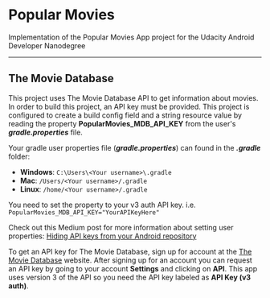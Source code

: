 # Popular Movies
Implementation of the Popular Movies App project for the Udacity Android Developer Nanodegree

********

## The Movie Database
This project uses The Movie Database API to get information about movies. 
In order to build this project, an API key must be provided.
This project is configured to create a build config field and a string resource value by reading 
the property **PopularMovies_MDB_API_KEY** from the user's **_gradle.properties_** file.

Your gradle user properties file (**_gradle.properties_**) can found in the **_.gradle_** folder:
* **Windows**: `C:\Users\<Your username>\.gradle`
* **Mac**: `/Users/<Your username>/.gradle`
* **Linux**: `/home/<Your username>/.gradle`

You need to set the property to your v3 auth API key.
i.e. `PopularMovies_MDB_API_KEY="YourAPIKeyHere"`

Check out this Medium post for more information about setting user properties: 
[Hiding API keys from your Android repository](https://medium.com/code-better/hiding-api-keys-from-your-android-repository-b23f5598b906)

To get an API key for The Movie Database, sign up for account at the [The Movie Database](https://www.themoviedb.org/) website.
After signing up for an account you can request an API key by going to your account **Settings** 
and clicking on **API**. This app uses version 3 of the API so you need the API key labeled as 
**API Key (v3 auth)**.
